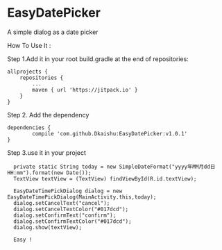 # EasyDatePicker
A simple dialog as a date picker

How To Use It :

Step 1.Add it in your root build.gradle at the end of repositories:

	allprojects {
		repositories {
			...
			maven { url 'https://jitpack.io' }
		}
	}
  
Step 2. Add the dependency

	dependencies {
	        compile 'com.github.Dkaishu:EasyDatePicker:v1.0.1'
	}
  
Step 3.use it in your project
  
  
      private static String today = new SimpleDateFormat("yyyy年MM月dd日 HH:mm").format(new Date());
      TextView textView = (TextView) findViewById(R.id.textView);
  
      EasyDateTimePickDialog dialog = new EasyDateTimePickDialog(MainActivity.this,today);
      dialog.setCancelText("cancel");
      dialog.setCancelTextColor("#017dcd");
      dialog.setConfirmText("confirm");
      dialog.setConfirmTextColor("#017dcd");
      dialog.show(textView);
      
      Easy !
